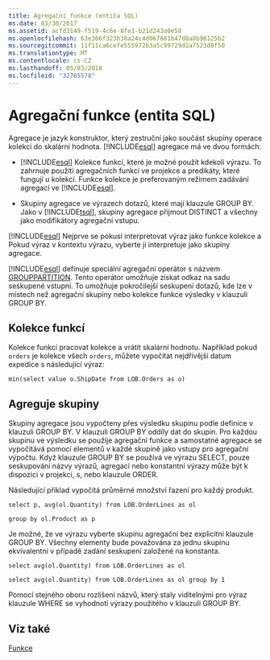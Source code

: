 ```yaml
---
title: Agregační funkce (entita SQL)
ms.date: 03/30/2017
ms.assetid: acfd3149-f519-4c6e-8fe1-b21d243a0e58
ms.openlocfilehash: 63e366f323b38a24c4d067681b47d8a8b96125b2
ms.sourcegitcommit: 11f11ca6cefe555972b3a5c99729d1a7523d8f50
ms.translationtype: MT
ms.contentlocale: cs-CZ
ms.lasthandoff: 05/03/2018
ms.locfileid: "32765578"
---
```

# <a name="aggregate-functions-entity-sql"></a>Agregační funkce (entita SQL)
Agregace je jazyk konstruktor, který zestruční jako součást skupiny operace kolekci do skalární hodnota. [!INCLUDE[esql](../../../../../../includes/esql-md.md)] agregace má ve dvou formách:  
  
-   [!INCLUDE[esql](../../../../../../includes/esql-md.md)] Kolekce funkcí, které je možné použít kdekoli výrazu. To zahrnuje použití agregačních funkcí ve projekce a predikáty, které fungují u kolekcí. Funkce kolekce je preferovaným režimem zadávání agregací ve [!INCLUDE[esql](../../../../../../includes/esql-md.md)].  
  
-   Skupiny agregace ve výrazech dotazů, které mají klauzule GROUP BY. Jako v [!INCLUDE[tsql](../../../../../../includes/tsql-md.md)], skupiny agregace přijmout DISTINCT a všechny jako modifikátory agregační vstupu.  
  
 [!INCLUDE[esql](../../../../../../includes/esql-md.md)] Nejprve se pokusí interpretovat výraz jako funkce kolekce a Pokud výraz v kontextu výrazu, vyberte ji interpretuje jako skupiny agregace.  
  
 [!INCLUDE[esql](../../../../../../includes/esql-md.md)] definuje speciální agregační operátor s názvem [GROUPPARTITION](../../../../../../docs/framework/data/adonet/ef/language-reference/grouppartition-entity-sql.md). Tento operátor umožňuje získat odkaz na sadu seskupené vstupní. To umožňuje pokročilejší seskupení dotazů, kde lze v místech než agregační skupiny nebo kolekce funkce výsledky v klauzuli GROUP BY.  
  
## <a name="collection-functions"></a>Kolekce funkcí  
 Kolekce funkcí pracovat kolekce a vrátit skalární hodnotu. Například pokud `orders` je kolekce všech `orders`, můžete vypočítat nejdřívější datum expedice s následující výraz:  
  
 `min(select value o.ShipDate from LOB.Orders as o)`  
  
## <a name="group-aggregates"></a>Agreguje skupiny  
 Skupiny agregace jsou vypočteny přes výsledku skupinu podle definice v klauzuli GROUP BY. V klauzuli GROUP BY oddíly dat do skupin. Pro každou skupinu ve výsledku se použije agregační funkce a samostatné agregace se vypočítává pomocí elementů v každé skupině jako vstupy pro agregační výpočtu. Když klauzule GROUP BY se používá ve výrazu SELECT, pouze seskupování názvy výrazů, agregací nebo konstantní výrazy může být k dispozici v projekci, s, nebo klauzule ORDER.  
  
 Následující příklad vypočítá průměrné množství řazení pro každý produkt.  
  
 `select p, avg(ol.Quantity) from LOB.OrderLines as ol`  
  
 `group by ol.Product as p`  
  
 Je možné, že ve výrazu vyberte skupinu agregační bez explicitní klauzule GROUP BY. Všechny elementy bude považována za jednu skupinu ekvivalentní v případě zadání seskupení založené na konstanta.  
  
 `select avg(ol.Quantity) from LOB.OrderLines as ol`  
  
 `select avg(ol.Quantity) from LOB.OrderLines as ol group by 1`  
  
 Pomocí stejného oboru rozlišení názvů, který staly viditelnými pro výraz klauzule WHERE se vyhodnotí výrazy použitého v klauzuli GROUP BY.  
  
## <a name="see-also"></a>Viz také  
 [Funkce](../../../../../../docs/framework/data/adonet/ef/language-reference/functions-entity-sql.md)
